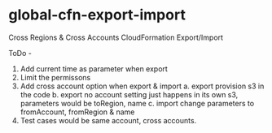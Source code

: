 # global-cfn-export-import
Cross Regions &amp; Cross Accounts Cloud​Formation Export/Import 

ToDo -

1. Add current time as parameter when export
2. Limit the permissons
3. Add cross account option when export & import
   a. export provision s3 in the code
   b. export no account setting just happens in its own s3, parameters would be toRegion, name
   c. import change parameters to fromAccount, fromRegion & name
4. Test cases would be same account, cross accounts.
